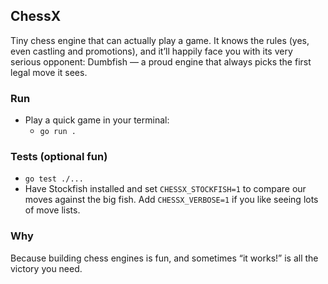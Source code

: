## ChessX

Tiny chess engine that can actually play a game. It knows the rules (yes, even castling and promotions), and it’ll happily face you with its very serious opponent: Dumbfish — a proud engine that always picks the first legal move it sees.

### Run
- Play a quick game in your terminal:
  - `go run .`

### Tests (optional fun)
- `go test ./...`
- Have Stockfish installed and set `CHESSX_STOCKFISH=1` to compare our moves against the big fish. Add `CHESSX_VERBOSE=1` if you like seeing lots of move lists.

### Why
Because building chess engines is fun, and sometimes “it works!” is all the victory you need.


